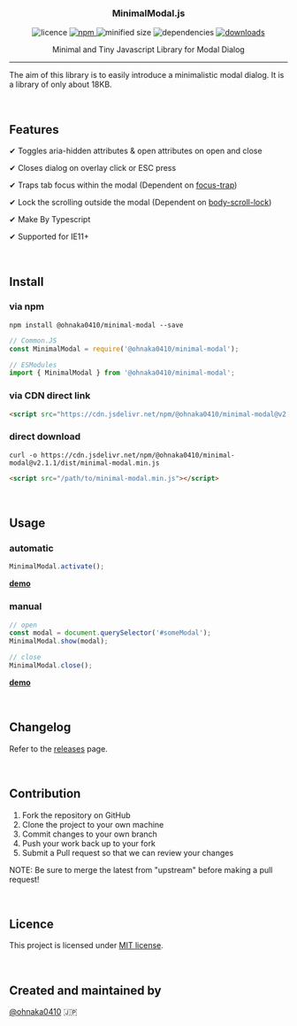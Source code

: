 <h3 align="center">
  MinimalModal.js
</h3>

<p align="center">
  <img src="https://img.shields.io/npm/l/@ohnaka0410/minimal-modal" alt="licence">

  <a href="https://www.npmjs.com/package/@ohnaka0410/minimal-modal" target="_blank">
    <img src="https://img.shields.io/npm/v/@ohnaka0410/minimal-modal.svg" alt="npm">
  </a>

  <img src="https://img.shields.io/bundlephobia/min/@ohnaka0410/minimal-modal" alt="minified size">

  <img src="https://img.shields.io/david/ohnaka0410/minimal-modal" alt="dependencies">

  <a href="https://www.npmjs.com/package/@ohnaka0410/minimal-modal">
    <img src="https://img.shields.io/npm/dt/@ohnaka0410/minimal-modal" alt="downloads">
  </a>
</p>

<p align="center">
  Minimal and Tiny Javascript Library for Modal Dialog
</p>

---

The aim of this library is to easily introduce a minimalistic modal dialog. It is a library of only about 18KB.

&nbsp;

## Features
✔ Toggles aria-hidden attributes & open attributes on open and close

✔ Closes dialog on overlay click or ESC press

✔ Traps tab focus within the modal (Dependent on [focus-trap](https://www.npmjs.com/package/focus-trap))

✔ Lock the scrolling outside the modal (Dependent on [body-scroll-lock](https://www.npmjs.com/package/body-scroll-lock))

✔ Make By Typescript

✔ Supported for IE11+

&nbsp;

## Install

### via npm
```shell
npm install @ohnaka0410/minimal-modal --save
```

```javascript
// Common.JS
const MinimalModal = require('@ohnaka0410/minimal-modal');

// ESModules
import { MinimalModal } from '@ohnaka0410/minimal-modal';
```

### via CDN direct link
```html
<script src="https://cdn.jsdelivr.net/npm/@ohnaka0410/minimal-modal@v2.1.1/dist/minimal-modal.min.js"></script>
```

### direct download
```shell
curl -o https://cdn.jsdelivr.net/npm/@ohnaka0410/minimal-modal@v2.1.1/dist/minimal-modal.min.js
```

```html
<script src="/path/to/minimal-modal.min.js"></script>
```

&nbsp;

## Usage
### automatic
```javascript
MinimalModal.activate();
```
**[demo](https://ohnaka0410.github.io/minimal-modal/demo/automatic.html)**

### manual
```javascript
// open
const modal = document.querySelector('#someModal');
MinimalModal.show(modal);

// close
MinimalModal.close();
```
**[demo](https://ohnaka0410.github.io/minimal-modal/demo/manual.html)**

&nbsp;

## Changelog
Refer to the [releases](https://github.com/ohnaka0410/minimal-modal/releases) page.

&nbsp;

## Contribution
1. Fork the repository on GitHub
1. Clone the project to your own machine
1. Commit changes to your own branch
1. Push your work back up to your fork
1. Submit a Pull request so that we can review your changes

NOTE: Be sure to merge the latest from "upstream" before making a pull request!

&nbsp;

## Licence
This project is licensed under [MIT license](https://opensource.org/licenses/MIT).

&nbsp;

## Created and maintained by

[@ohnaka0410](https://twitter.com/ohnaka0410) 🇯🇵
